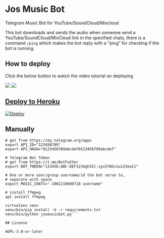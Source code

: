 # Jos Music Bot
Telegram Music Bot for YouTube/SoundCloud/Mixcloud

This bot downloads and sends the audio when someone send a YouTube/SoundCloud/MixCloud link
in the specified chats, there is a command `/ping` which makes the bot reply with a "ping"
for checking if the bot is running.

## How to deploy 

Click the below button to watch the video tutorial on deploying

<a href="https://youtu.be/fneLD-2NgWg"><img src="https://img.shields.io/badge/How%20To%20Deploy-blue.svg?logo=Youtube"></a>
<a href="https://youtu.be/fneLD-2NgWg"><img src="https://img.shields.io/youtube/views/fneLD-2NgWg?style=social">


## Deploy to Heroku

[![Deploy](https://www.herokucdn.com/deploy/button.svg)](https://heroku.com/deploy?template=https://github.com/LushaiMusic/JosMusicBot)

## Manually

```# Telegram API Key
# get from https://my.telegram.org/apps
export API_ID="123456789"
export API_HASH="0123456789abcdef0123456789abcdef"

# Telegram Bot Token
# get from https://t.me/BotFather
export BOT_TOKEN="123456:ABC-DEF1234ghIkl-zyx57W2v1u123ew11"

# One or more user/group username/id the bot serve to,
# separate with space
export MUSIC_CHATS="-1001210609718 username"

# install ffmpeg
apt install ffmpeg

virtualenv venv
venv/bin/pip install -U -r requirements.txt
venv/bin/python josmusicbot.py```

## License

AGPL-3.0-or-later
